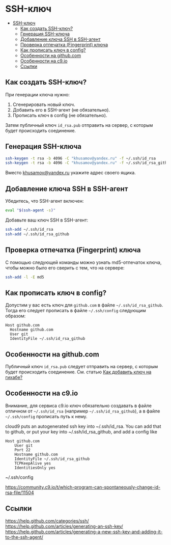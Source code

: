 SSH-ключ
==============

- [SSH-ключ](#SSH-ключ)
	- [Как создать SSH-ключ?](#Как-создать-SSH-ключ)
	- [Генерация SSH-ключа](#Генерация-SSH-ключа)
	- [Добавление ключа SSH в SSH-агент](#Добавление-ключа-SSH-в-SSH-агент)
	- [Проверка отпечатка (Fingerprint) ключа](#Проверка-отпечатка-Fingerprint-ключа)
	- [Как прописать ключ в config?](#Как-прописать-ключ-в-config)
	- [Особенности на github.com](#Особенности-на-githubcom)
	- [Особенности на c9.io](#Особенности-на-c9io)
	- [Ссылки  ](#Ссылки)

Как создать SSH-ключ?
---------------------

При генерации ключа нужно:

1. Cгенерировать новый ключ.
2. Добавить его в SSH-агент (не обязательно).
3. Прописать ключ в config (не обязательно).

Затем публичный ключ `id_rsa.pub` отправить на сервер, 
с которым будет происходить соединение.


Генерация SSH-ключа
-------------------

```bash
ssh-keygen -t rsa -b 4096 -C "khusamov@yandex.ru" -f ~/.ssh/id_rsa
ssh-keygen -t rsa -b 4096 -C "khusamov@yandex.ru" -f ~/.ssh/id_rsa_github
```

Вместо khusamov@yandex.ru укажите адрес своего ящика.

Добавление ключа SSH в SSH-агент
--------------------------------

Убедитесь, что SSH-агент включен:

```bash
eval "$(ssh-agent -s)"
```
Добавьте ваш ключ SSH в SSH-агент:

```bash
ssh-add ~/.ssh/id_rsa
ssh-add ~/.ssh/id_rsa_github
```

Проверка отпечатка (Fingerprint) ключа
-------------------------------------

С помощью следующей команды можно узнать md5-отпечаток ключа, чтобы можно было его сверить с тем, что на сервере:

```bash
ssh-add -l -E md5
```


Как прописать ключ в config?
---------------------------

Допустим у вас есть ключ для `github.com` в файле `~/.ssh/id_rsa_github`. 
Тогда его следует прописать в файле `~/.ssh/config` следующим образом:

```
Host github.com
  Hostname github.com
  User git
  IdentityFile ~/.ssh/id_rsa_github
```



Особенности на github.com
--------------------------

Публичный ключ `id_rsa.pub` следует отправить на сервер, с которым будет происходить соединение. См. статью [Как добавить ключ на гихабе?](https://help.github.com/articles/adding-a-new-ssh-key-to-your-github-account/#platform-linux)


Особенности на c9.io
---------------------

Внимание, для сервиса c9.io ключ обязательно создавать в файле отличном 
от `~/.ssh/id_rsa` (например `~/.ssh/id_rsa_github`), а в файле` ~/.ssh/config` 
прописать путь к нему.

cloud9 puts an autogenerated ssh key into ~/.ssh/id_rsa.
You can add that to github, or put your key into ~/.ssh/id_rsa_github, and add a config like 

    Host github.com
        User git
        Port 22
        Hostname github.com
        IdentityFile ~/.ssh/id_rsa_github
        TCPKeepAlive yes
        IdentitiesOnly yes
~/.ssh/config

https://community.c9.io/t/which-program-can-spontaneously-change-id-rsa-file/11504

Ссылки  
-----------

https://help.github.com/categories/ssh/  
https://help.github.com/articles/generating-an-ssh-key/  
https://help.github.com/articles/generating-a-new-ssh-key-and-adding-it-to-the-ssh-agent/
